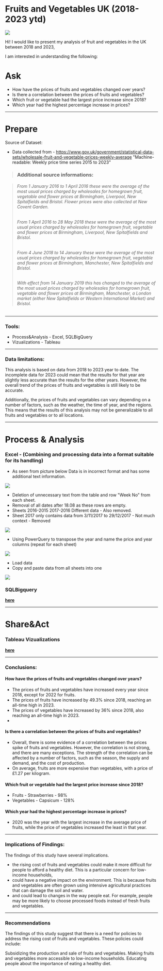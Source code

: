 # Fruits and Vegetables UK (2018-2023 ytd)

![](akolita._small_cute_vegetable_holding_hands_with_small_fruit_ca_cde7b512-c8de-4e81-9843-e9ee197aedb2.png)



Hi! I would like to present my analysis of fruit and vegetables in the UK between 2018 and 2023,

I am interested in understanding the following:


# Ask
* How have the prices of fruits and vegetables changed over years?
* Is there a correlation between the prices of fruits and vegetables?
* Which fruit or vegetable had the largest price increase since 2018?
* Which year had the highest percentage increase in prices? 
---
# Prepare
Source of Dataset:
* Data collected from - https://www.gov.uk/government/statistical-data-sets/wholesale-fruit-and-vegetable-prices-weekly-average 
 "Machine-readable: Weekly price time series 2015 to 2023"

> ### Additional source informations:


>  ###### From 1 January 2016 to 1 April 2016 these were the average of the most usual prices charged by wholesales for homegrown fruit, vegetable and flower prices at Birmingham, Liverpool, New Spitalfields and Bristol. Flower prices were also collected at New Covent Garden.
> 
>  ###### From 1 April 2016 to 28 May 2018 these were the average of the most usual prices charged by wholesales for homegrown fruit, vegetable and flower prices at Birmingham, Liverpool, New Spitalfields and Bristol.
> 
>  ###### From 4 June 2018 to 14 January these were the average of the most usual prices charged by wholesales for homegrown fruit, vegetable and flower prices at Birmingham, Manchester, New Spitalfields and Bristol.
> 
>  ###### With effect from 14 January 2019 this has changed to the average of the most usual prices charged by wholesales for homegrown fruit, vegetable and flower prices at Birmingham, Manchester, a London market (either New Spitalfields or Western International Market) and Bristol.
---
### Tools:
* Process&Analysis - Excel, SQLBigQuery
* Vizualizations - Tableau
---

### Data limitations:
This analysis is based on data from 2018 to 2023 year to date.
The incomplete data for 2023 could mean that the results for that year are slightly less accurate than the results for the other years.
However, the overall trend of the prices of fruits and vegetables is still likely to be accurate.

Additionally, the prices of fruits and vegetables can vary depending on a number of factors, such as the weather, the time of year, and the regions.
This means that the results of this analysis may not be generalizable to all fruits and vegetables or to all locations.

---
# Process & Analysis 

### Excel - (Combining and processing data into a format suitable for its handling)

* As seen from picture below Data is in incorrect format and has some additional text information.

![](Screen1.png)


* Deletion of unnecessary text from the table and row "Week No" from each sheet.
* Removal of all dates after 18.08 as these rows are empty.
* Sheets 2016-2015 2017-2016 Different data - Also removed.
* Sheet 2017 only contains data from 3/11/2017 to 29/12/2017 - Not much context - Removed
  
![](Second.png)

* Using PowerQuery to transpose the year and name the price and year columns (repeat for each sheet)
  
![](screen2and3.png)

* Load data 
* Copy and paste data from all sheets into one

![](Done.png)



### SQLBigquery
**[here](https://github.com/kac123451/SQL-Fruits_VegesUK/blob/main/Fruits_VegesUK)**

---
# Share&Act 

### Tableau Vizualizations
**[here](https://public.tableau.com/views/FruitsandVegetablespricesUK2018-2023ytd/Story1?:language=en-US&publish=yes&:display_count=n&:origin=viz_share_link)**

---
### Conclusions:

#### How have the prices of fruits and vegetables changed over years?
* The prices of fruits and vegetables have increased every year since 2018, except for 2022 for fruits.
* The prices of fruits have increased by 49.3% since 2018, reaching an all-time high in 2023.
* The prices of vegetables have increased by 36% since 2018, also reaching an all-time high in 2023.
* 
#### Is there a correlation between the prices of fruits and vegetables?
* Overall, there is some evidence of a correlation between the prices spike of fruits and vegetables. However, the correlation is not strong, and there are many exceptions. The strength of the correlation can be affected by a number of factors, such as the season, the supply and demand, and the cost of production.
* On average, fruits are more expensive than vegetables, with a price of £1.27 per kilogram.
#### Which fruit or vegetable had the largest price increase since 2018?
* Fruits - Strawberries - 98% 
* Vegetables - Capsicum - 128%
#### Which year had the highest percentage increase in prices?
* 2020 was the year with the largest increase in the average price of fruits, while the price of vegetables increased the least in that year.


---
### Implications of Findings:
The findings of this study have several implications. 
 
* the rising cost of fruits and vegetables could make it more difficult for people to afford a healthy diet. This is a particular concern for low-income households,
* could have a negative impact on the environment. This is because fruits and vegetables are often grown using intensive agricultural practices that can damage the soil and water. 
* and could lead to changes in the way people eat. For example, people may be more likely to choose processed foods instead of fresh fruits and vegetables.

---
### Recommendations

The findings of this study suggest that there is a need for policies to address the rising cost of fruits and vegetables. These policies could include:

Subsidizing the production and sale of fruits and vegetables.
Making fruits and vegetables more accessible to low-income households.
Educating people about the importance of eating a healthy diet.

